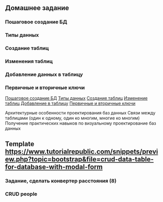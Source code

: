 ## Домашнее задание
### Пошаговое создание БД
### Типы данных 
### Создание таблиц
### Изменения таблиц
### Добавление данных в таблицу
### Первичные и вторичные ключи

[Пошаговое создание БД](https://selectel.ru/blog/tutorials/how-to-create-databases-in-mysql/)
[Типы данных](https://selectel.ru/blog/tutorials/data-types-in-mysql/)
[Создание таблиц](https://selectel.ru/blog/tutorials/how-to-create-tables-in-mysql/)
[Изменение таблиц](https://selectel.ru/blog/tutorials/how-to-change-tables-in-sql/)
[Добавление в таблицу](https://selectel.ru/blog/tutorials/mysql-insert-how-to-add-data-to-a-table/)
[Первичные и вторичные ключи](https://selectel.ru/blog/tutorials/how-to-create-mysql-primary-foreign-keys/)


Архитектурные особенности проектирования баз данных
Связи между таблицами (один к одному, один ко многим, многие ко многим)
Получение практических навыков по визуальному проектирование баз данных

## Template https://www.tutorialrepublic.com/snippets/preview.php?topic=bootstrap&file=crud-data-table-for-database-with-modal-form
### Задание, сделать конвертер расстояния (8)
### CRUD people
